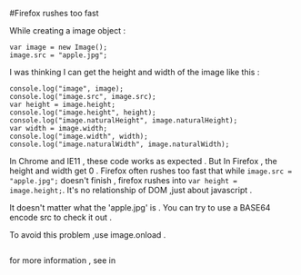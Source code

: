 #Firefox rushes too fast

While creating a image object :

```
var image = new Image();
image.src = "apple.jpg";
```

I was thinking I can get the height and width of the image like this :

```
console.log("image", image);
console.log("image.src", image.src);
var height = image.height;
console.log("image.height", height);
console.log("image.naturalHeight", image.naturalHeight);
var width = image.width;
console.log("image.width", width);
console.log("image.naturalWidth", image.naturalWidth);
```

In Chrome and IE11 , these code works as expected . But In Firefox , the height and width get 0 .
Firefox often rushes too fast that while `image.src = "apple.jpg";` doesn't finish , firefox rushes into `var height = image.height;`. It's no relationship of DOM ,just about javascript .

It doesn't matter what the 'apple.jpg' is . You can try to use a BASE64 encode src to check it out .

To avoid this problem ,use image.onload .


```

```



for more information , see in 

